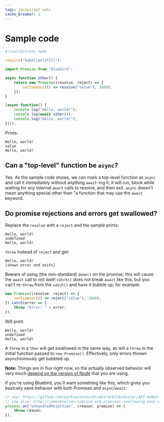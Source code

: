```yaml
---
tags: javascript wiki
cache_breaker: 1
---
```


# Sample code

```javascript
#!/usr/bin/env node

require("babel/polyfill");

import Promise from "bluebird";

async function other() {
    return new Promise((resolve, reject) => {
        setTimeout(() => resolve("value"), 3000);
    });
}

(async function() {
    console.log("Hello, world!");
    console.log(await other());
    console.log("Hello, world!");
})();
```

Prints:

    Hello, world!
    value
    Hello, world!

## Can a "top-level" function be `async`?

Yes. As the sample code shows, we can mark a top-level function as `async` and call it immediately without anything `await`-ing it; it will run, block while waiting for any internal `await` calls to resolve, and then exit. `async` doesn't mean anything special other than "a function that may use the `await` keyword.

## Do promise rejections and errors get swallowed?

Replace the `resolve` with a `reject` and the sample prints:

    Hello, world!
    undefined
    Hello, world!

`throw` instead of `reject` and get:

    Hello, world!
    [shows error and exits]

Beware of using (the non-standard) `done()` on the promise; this will cause the `await` call to not wait! `catch()` does not break `await` like this, but you can't re-`throw` from the `catch()` and have it bubble up; for example:

```javascript
new Promise((resolve, reject) => {
    setTimeout(() => reject("value"), 1000);
}).catch(error => {
    throw "Error: " + error;
});
```

Will print:

    Hello, world!
    undefined
    Hello, world!

A `throw` in a `then` will get swallowed in the same way, as will a `throw` in the initial function passed to `new Promise()`. Effectively, only errors thrown asynchronously get bubbled up.

**Note:** Things are in flux right now, so the actually observed behavior will very much [depend on the version of Node](http://stackoverflow.com/a/30650609/2103996) that you are using.

If you're using Bluebird, you'll want something like this, which gives you basically sane behavior with both Promises and `async`/`await`:

```javascript
// see: https://github.com/petkaantonov/bluebird/blob/master/API.md#global-rejection-events
// see also: http://jamesknelson.com/are-es6-promises-swallowing-your-errors/
process.on("unhandledRejection", (reason, promise) => {
    throw reason;
});
```
